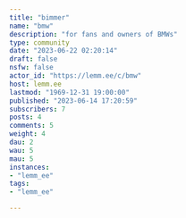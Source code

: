 ```yaml
---
title: "bimmer" 
name: "bmw"
description: "for fans and owners of BMWs"
type: community
date: "2023-06-22 02:20:14"
draft: false
nsfw: false
actor_id: "https://lemm.ee/c/bmw"
host: lemm.ee
lastmod: "1969-12-31 19:00:00"
published: "2023-06-14 17:20:59"
subscribers: 7
posts: 4
comments: 5
weight: 4
dau: 2
wau: 5
mau: 5
instances:
- "lemm_ee"
tags: 
- "lemm_ee"

---
```

